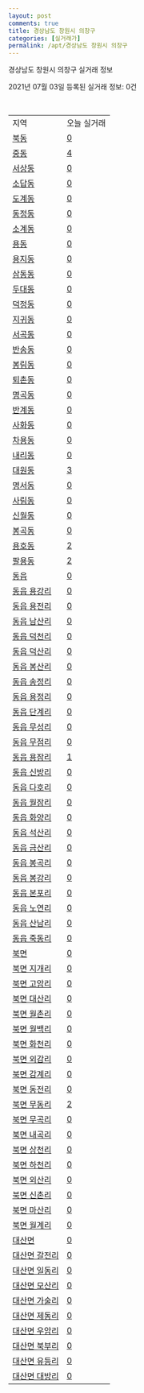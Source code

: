 ```yaml
---
layout: post
comments: true
title: 경상남도 창원시 의창구
categories: [실거래가]
permalink: /apt/경상남도 창원시 의창구
---
```


경상남도 창원시 의창구 실거래 정보

2021년 07월 03일 등록된 실거래 정보: 0건

<script type="text/javascript">
  google.charts.load('current', {'packages':['corechart']});
  google.charts.setOnLoadCallback(drawChart);

  function drawChart() {
    var data = google.visualization.arrayToDataTable([['거래일', '매매', '전월세', '전매'], ['20-07', 376, 339, 20], ['20-08', 215, 294, 8], ['20-09', 310, 246, 1], ['20-10', 433, 318, 0], ['20-11', 641, 289, 1], ['20-12', 314, 274, 7], ['21-01', 121, 294, 1], ['21-02', 104, 270, 1], ['21-03', 158, 296, 1], ['21-04', 140, 211, 0], ['21-05', 149, 195, 0], ['21-06', 77, 122, 0]]);

    var options = {
      title: '최근 유형별 거래량 추이',
      legend: { position: 'bottom' }
    };

    var chart = new google.visualization.LineChart(document.getElementById('columnchart_material'));
    chart.draw(data, (options));
  }
</script>

<div id="columnchart_material" style="width: 95%; margin-left: -35px"></div>
<br>
<table class="sortable">
  <tr>
    <td>지역</td>
    <td>오늘 실거래</td>
  </tr>

  
  <tr class="item">
    <td><a href="경상남도 창원시 의창구 북동">북동</a></td>
    <td><a href="경상남도 창원시 의창구 북동">0</a></td>
  </tr>
    

  <tr class="item">
    <td><a href="경상남도 창원시 의창구 중동">중동</a></td>
    <td><a href="경상남도 창원시 의창구 중동">4</a></td>
  </tr>
    

  <tr class="item">
    <td><a href="경상남도 창원시 의창구 서상동">서상동</a></td>
    <td><a href="경상남도 창원시 의창구 서상동">0</a></td>
  </tr>
    

  <tr class="item">
    <td><a href="경상남도 창원시 의창구 소답동">소답동</a></td>
    <td><a href="경상남도 창원시 의창구 소답동">0</a></td>
  </tr>
    

  <tr class="item">
    <td><a href="경상남도 창원시 의창구 도계동">도계동</a></td>
    <td><a href="경상남도 창원시 의창구 도계동">0</a></td>
  </tr>
    

  <tr class="item">
    <td><a href="경상남도 창원시 의창구 동정동">동정동</a></td>
    <td><a href="경상남도 창원시 의창구 동정동">0</a></td>
  </tr>
    

  <tr class="item">
    <td><a href="경상남도 창원시 의창구 소계동">소계동</a></td>
    <td><a href="경상남도 창원시 의창구 소계동">0</a></td>
  </tr>
    

  <tr class="item">
    <td><a href="경상남도 창원시 의창구 용동">용동</a></td>
    <td><a href="경상남도 창원시 의창구 용동">0</a></td>
  </tr>
    

  <tr class="item">
    <td><a href="경상남도 창원시 의창구 용지동">용지동</a></td>
    <td><a href="경상남도 창원시 의창구 용지동">0</a></td>
  </tr>
    

  <tr class="item">
    <td><a href="경상남도 창원시 의창구 삼동동">삼동동</a></td>
    <td><a href="경상남도 창원시 의창구 삼동동">0</a></td>
  </tr>
    

  <tr class="item">
    <td><a href="경상남도 창원시 의창구 두대동">두대동</a></td>
    <td><a href="경상남도 창원시 의창구 두대동">0</a></td>
  </tr>
    

  <tr class="item">
    <td><a href="경상남도 창원시 의창구 덕정동">덕정동</a></td>
    <td><a href="경상남도 창원시 의창구 덕정동">0</a></td>
  </tr>
    

  <tr class="item">
    <td><a href="경상남도 창원시 의창구 지귀동">지귀동</a></td>
    <td><a href="경상남도 창원시 의창구 지귀동">0</a></td>
  </tr>
    

  <tr class="item">
    <td><a href="경상남도 창원시 의창구 서곡동">서곡동</a></td>
    <td><a href="경상남도 창원시 의창구 서곡동">0</a></td>
  </tr>
    

  <tr class="item">
    <td><a href="경상남도 창원시 의창구 반송동">반송동</a></td>
    <td><a href="경상남도 창원시 의창구 반송동">0</a></td>
  </tr>
    

  <tr class="item">
    <td><a href="경상남도 창원시 의창구 봉림동">봉림동</a></td>
    <td><a href="경상남도 창원시 의창구 봉림동">0</a></td>
  </tr>
    

  <tr class="item">
    <td><a href="경상남도 창원시 의창구 퇴촌동">퇴촌동</a></td>
    <td><a href="경상남도 창원시 의창구 퇴촌동">0</a></td>
  </tr>
    

  <tr class="item">
    <td><a href="경상남도 창원시 의창구 명곡동">명곡동</a></td>
    <td><a href="경상남도 창원시 의창구 명곡동">0</a></td>
  </tr>
    

  <tr class="item">
    <td><a href="경상남도 창원시 의창구 반계동">반계동</a></td>
    <td><a href="경상남도 창원시 의창구 반계동">0</a></td>
  </tr>
    

  <tr class="item">
    <td><a href="경상남도 창원시 의창구 사화동">사화동</a></td>
    <td><a href="경상남도 창원시 의창구 사화동">0</a></td>
  </tr>
    

  <tr class="item">
    <td><a href="경상남도 창원시 의창구 차용동">차용동</a></td>
    <td><a href="경상남도 창원시 의창구 차용동">0</a></td>
  </tr>
    

  <tr class="item">
    <td><a href="경상남도 창원시 의창구 내리동">내리동</a></td>
    <td><a href="경상남도 창원시 의창구 내리동">0</a></td>
  </tr>
    

  <tr class="item">
    <td><a href="경상남도 창원시 의창구 대원동">대원동</a></td>
    <td><a href="경상남도 창원시 의창구 대원동">3</a></td>
  </tr>
    

  <tr class="item">
    <td><a href="경상남도 창원시 의창구 명서동">명서동</a></td>
    <td><a href="경상남도 창원시 의창구 명서동">0</a></td>
  </tr>
    

  <tr class="item">
    <td><a href="경상남도 창원시 의창구 사림동">사림동</a></td>
    <td><a href="경상남도 창원시 의창구 사림동">0</a></td>
  </tr>
    

  <tr class="item">
    <td><a href="경상남도 창원시 의창구 신월동">신월동</a></td>
    <td><a href="경상남도 창원시 의창구 신월동">0</a></td>
  </tr>
    

  <tr class="item">
    <td><a href="경상남도 창원시 의창구 봉곡동">봉곡동</a></td>
    <td><a href="경상남도 창원시 의창구 봉곡동">0</a></td>
  </tr>
    

  <tr class="item">
    <td><a href="경상남도 창원시 의창구 용호동">용호동</a></td>
    <td><a href="경상남도 창원시 의창구 용호동">2</a></td>
  </tr>
    

  <tr class="item">
    <td><a href="경상남도 창원시 의창구 팔용동">팔용동</a></td>
    <td><a href="경상남도 창원시 의창구 팔용동">2</a></td>
  </tr>
    

  <tr class="item">
    <td><a href="경상남도 창원시 의창구 동읍">동읍</a></td>
    <td><a href="경상남도 창원시 의창구 동읍">0</a></td>
  </tr>
    

  <tr class="item">
    <td><a href="경상남도 창원시 의창구 동읍 용강리">동읍 용강리</a></td>
    <td><a href="경상남도 창원시 의창구 동읍 용강리">0</a></td>
  </tr>
    

  <tr class="item">
    <td><a href="경상남도 창원시 의창구 동읍 용전리">동읍 용전리</a></td>
    <td><a href="경상남도 창원시 의창구 동읍 용전리">0</a></td>
  </tr>
    

  <tr class="item">
    <td><a href="경상남도 창원시 의창구 동읍 남산리">동읍 남산리</a></td>
    <td><a href="경상남도 창원시 의창구 동읍 남산리">0</a></td>
  </tr>
    

  <tr class="item">
    <td><a href="경상남도 창원시 의창구 동읍 덕천리">동읍 덕천리</a></td>
    <td><a href="경상남도 창원시 의창구 동읍 덕천리">0</a></td>
  </tr>
    

  <tr class="item">
    <td><a href="경상남도 창원시 의창구 동읍 덕산리">동읍 덕산리</a></td>
    <td><a href="경상남도 창원시 의창구 동읍 덕산리">0</a></td>
  </tr>
    

  <tr class="item">
    <td><a href="경상남도 창원시 의창구 동읍 봉산리">동읍 봉산리</a></td>
    <td><a href="경상남도 창원시 의창구 동읍 봉산리">0</a></td>
  </tr>
    

  <tr class="item">
    <td><a href="경상남도 창원시 의창구 동읍 송정리">동읍 송정리</a></td>
    <td><a href="경상남도 창원시 의창구 동읍 송정리">0</a></td>
  </tr>
    

  <tr class="item">
    <td><a href="경상남도 창원시 의창구 동읍 용정리">동읍 용정리</a></td>
    <td><a href="경상남도 창원시 의창구 동읍 용정리">0</a></td>
  </tr>
    

  <tr class="item">
    <td><a href="경상남도 창원시 의창구 동읍 단계리">동읍 단계리</a></td>
    <td><a href="경상남도 창원시 의창구 동읍 단계리">0</a></td>
  </tr>
    

  <tr class="item">
    <td><a href="경상남도 창원시 의창구 동읍 무성리">동읍 무성리</a></td>
    <td><a href="경상남도 창원시 의창구 동읍 무성리">0</a></td>
  </tr>
    

  <tr class="item">
    <td><a href="경상남도 창원시 의창구 동읍 무점리">동읍 무점리</a></td>
    <td><a href="경상남도 창원시 의창구 동읍 무점리">0</a></td>
  </tr>
    

  <tr class="item">
    <td><a href="경상남도 창원시 의창구 동읍 용잠리">동읍 용잠리</a></td>
    <td><a href="경상남도 창원시 의창구 동읍 용잠리">1</a></td>
  </tr>
    

  <tr class="item">
    <td><a href="경상남도 창원시 의창구 동읍 신방리">동읍 신방리</a></td>
    <td><a href="경상남도 창원시 의창구 동읍 신방리">0</a></td>
  </tr>
    

  <tr class="item">
    <td><a href="경상남도 창원시 의창구 동읍 다호리">동읍 다호리</a></td>
    <td><a href="경상남도 창원시 의창구 동읍 다호리">0</a></td>
  </tr>
    

  <tr class="item">
    <td><a href="경상남도 창원시 의창구 동읍 월잠리">동읍 월잠리</a></td>
    <td><a href="경상남도 창원시 의창구 동읍 월잠리">0</a></td>
  </tr>
    

  <tr class="item">
    <td><a href="경상남도 창원시 의창구 동읍 화양리">동읍 화양리</a></td>
    <td><a href="경상남도 창원시 의창구 동읍 화양리">0</a></td>
  </tr>
    

  <tr class="item">
    <td><a href="경상남도 창원시 의창구 동읍 석산리">동읍 석산리</a></td>
    <td><a href="경상남도 창원시 의창구 동읍 석산리">0</a></td>
  </tr>
    

  <tr class="item">
    <td><a href="경상남도 창원시 의창구 동읍 금산리">동읍 금산리</a></td>
    <td><a href="경상남도 창원시 의창구 동읍 금산리">0</a></td>
  </tr>
    

  <tr class="item">
    <td><a href="경상남도 창원시 의창구 동읍 봉곡리">동읍 봉곡리</a></td>
    <td><a href="경상남도 창원시 의창구 동읍 봉곡리">0</a></td>
  </tr>
    

  <tr class="item">
    <td><a href="경상남도 창원시 의창구 동읍 봉강리">동읍 봉강리</a></td>
    <td><a href="경상남도 창원시 의창구 동읍 봉강리">0</a></td>
  </tr>
    

  <tr class="item">
    <td><a href="경상남도 창원시 의창구 동읍 본포리">동읍 본포리</a></td>
    <td><a href="경상남도 창원시 의창구 동읍 본포리">0</a></td>
  </tr>
    

  <tr class="item">
    <td><a href="경상남도 창원시 의창구 동읍 노연리">동읍 노연리</a></td>
    <td><a href="경상남도 창원시 의창구 동읍 노연리">0</a></td>
  </tr>
    

  <tr class="item">
    <td><a href="경상남도 창원시 의창구 동읍 산남리">동읍 산남리</a></td>
    <td><a href="경상남도 창원시 의창구 동읍 산남리">0</a></td>
  </tr>
    

  <tr class="item">
    <td><a href="경상남도 창원시 의창구 동읍 죽동리">동읍 죽동리</a></td>
    <td><a href="경상남도 창원시 의창구 동읍 죽동리">0</a></td>
  </tr>
    

  <tr class="item">
    <td><a href="경상남도 창원시 의창구 북면">북면</a></td>
    <td><a href="경상남도 창원시 의창구 북면">0</a></td>
  </tr>
    

  <tr class="item">
    <td><a href="경상남도 창원시 의창구 북면 지개리">북면 지개리</a></td>
    <td><a href="경상남도 창원시 의창구 북면 지개리">0</a></td>
  </tr>
    

  <tr class="item">
    <td><a href="경상남도 창원시 의창구 북면 고암리">북면 고암리</a></td>
    <td><a href="경상남도 창원시 의창구 북면 고암리">0</a></td>
  </tr>
    

  <tr class="item">
    <td><a href="경상남도 창원시 의창구 북면 대산리">북면 대산리</a></td>
    <td><a href="경상남도 창원시 의창구 북면 대산리">0</a></td>
  </tr>
    

  <tr class="item">
    <td><a href="경상남도 창원시 의창구 북면 월촌리">북면 월촌리</a></td>
    <td><a href="경상남도 창원시 의창구 북면 월촌리">0</a></td>
  </tr>
    

  <tr class="item">
    <td><a href="경상남도 창원시 의창구 북면 월백리">북면 월백리</a></td>
    <td><a href="경상남도 창원시 의창구 북면 월백리">0</a></td>
  </tr>
    

  <tr class="item">
    <td><a href="경상남도 창원시 의창구 북면 화천리">북면 화천리</a></td>
    <td><a href="경상남도 창원시 의창구 북면 화천리">0</a></td>
  </tr>
    

  <tr class="item">
    <td><a href="경상남도 창원시 의창구 북면 외감리">북면 외감리</a></td>
    <td><a href="경상남도 창원시 의창구 북면 외감리">0</a></td>
  </tr>
    

  <tr class="item">
    <td><a href="경상남도 창원시 의창구 북면 감계리">북면 감계리</a></td>
    <td><a href="경상남도 창원시 의창구 북면 감계리">0</a></td>
  </tr>
    

  <tr class="item">
    <td><a href="경상남도 창원시 의창구 북면 동전리">북면 동전리</a></td>
    <td><a href="경상남도 창원시 의창구 북면 동전리">0</a></td>
  </tr>
    

  <tr class="item">
    <td><a href="경상남도 창원시 의창구 북면 무동리">북면 무동리</a></td>
    <td><a href="경상남도 창원시 의창구 북면 무동리">2</a></td>
  </tr>
    

  <tr class="item">
    <td><a href="경상남도 창원시 의창구 북면 무곡리">북면 무곡리</a></td>
    <td><a href="경상남도 창원시 의창구 북면 무곡리">0</a></td>
  </tr>
    

  <tr class="item">
    <td><a href="경상남도 창원시 의창구 북면 내곡리">북면 내곡리</a></td>
    <td><a href="경상남도 창원시 의창구 북면 내곡리">0</a></td>
  </tr>
    

  <tr class="item">
    <td><a href="경상남도 창원시 의창구 북면 상천리">북면 상천리</a></td>
    <td><a href="경상남도 창원시 의창구 북면 상천리">0</a></td>
  </tr>
    

  <tr class="item">
    <td><a href="경상남도 창원시 의창구 북면 하천리">북면 하천리</a></td>
    <td><a href="경상남도 창원시 의창구 북면 하천리">0</a></td>
  </tr>
    

  <tr class="item">
    <td><a href="경상남도 창원시 의창구 북면 외산리">북면 외산리</a></td>
    <td><a href="경상남도 창원시 의창구 북면 외산리">0</a></td>
  </tr>
    

  <tr class="item">
    <td><a href="경상남도 창원시 의창구 북면 신촌리">북면 신촌리</a></td>
    <td><a href="경상남도 창원시 의창구 북면 신촌리">0</a></td>
  </tr>
    

  <tr class="item">
    <td><a href="경상남도 창원시 의창구 북면 마산리">북면 마산리</a></td>
    <td><a href="경상남도 창원시 의창구 북면 마산리">0</a></td>
  </tr>
    

  <tr class="item">
    <td><a href="경상남도 창원시 의창구 북면 월계리">북면 월계리</a></td>
    <td><a href="경상남도 창원시 의창구 북면 월계리">0</a></td>
  </tr>
    

  <tr class="item">
    <td><a href="경상남도 창원시 의창구 대산면">대산면</a></td>
    <td><a href="경상남도 창원시 의창구 대산면">0</a></td>
  </tr>
    

  <tr class="item">
    <td><a href="경상남도 창원시 의창구 대산면 갈전리">대산면 갈전리</a></td>
    <td><a href="경상남도 창원시 의창구 대산면 갈전리">0</a></td>
  </tr>
    

  <tr class="item">
    <td><a href="경상남도 창원시 의창구 대산면 일동리">대산면 일동리</a></td>
    <td><a href="경상남도 창원시 의창구 대산면 일동리">0</a></td>
  </tr>
    

  <tr class="item">
    <td><a href="경상남도 창원시 의창구 대산면 모산리">대산면 모산리</a></td>
    <td><a href="경상남도 창원시 의창구 대산면 모산리">0</a></td>
  </tr>
    

  <tr class="item">
    <td><a href="경상남도 창원시 의창구 대산면 가술리">대산면 가술리</a></td>
    <td><a href="경상남도 창원시 의창구 대산면 가술리">0</a></td>
  </tr>
    

  <tr class="item">
    <td><a href="경상남도 창원시 의창구 대산면 제동리">대산면 제동리</a></td>
    <td><a href="경상남도 창원시 의창구 대산면 제동리">0</a></td>
  </tr>
    

  <tr class="item">
    <td><a href="경상남도 창원시 의창구 대산면 우암리">대산면 우암리</a></td>
    <td><a href="경상남도 창원시 의창구 대산면 우암리">0</a></td>
  </tr>
    

  <tr class="item">
    <td><a href="경상남도 창원시 의창구 대산면 북부리">대산면 북부리</a></td>
    <td><a href="경상남도 창원시 의창구 대산면 북부리">0</a></td>
  </tr>
    

  <tr class="item">
    <td><a href="경상남도 창원시 의창구 대산면 유등리">대산면 유등리</a></td>
    <td><a href="경상남도 창원시 의창구 대산면 유등리">0</a></td>
  </tr>
    

  <tr class="item">
    <td><a href="경상남도 창원시 의창구 대산면 대방리">대산면 대방리</a></td>
    <td><a href="경상남도 창원시 의창구 대산면 대방리">0</a></td>
  </tr>
    


</table>


    